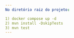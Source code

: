 ```yaml
---
No diretório raiz do projeto:

1) docker compose up -d
2) mvn install -DskipTests
3) mvn test
---
```

